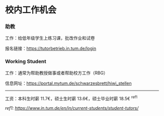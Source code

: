 # 校内工作机会

### 助教

工作：给低年级学生上练习课，批改作业和试卷

报名链接：https://tutorbetrieb.in.tum.de/login



### Working Student

工作：通常为帮助教授做事或者帮助校方工作（RBG）

信息网址：https://portal.mytum.de/schwarzesbrett/hiwi_stellen

---

工资：本科生时薪 11.7€，硕士生时薪 13.6€，硕士毕业时薪 18.5€ <sup>ref1</sup>

*ref1: https://www.in.tum.de/en/in/current-students/student-tutors/*